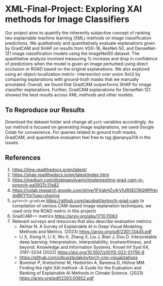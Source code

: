 # XML-Final-Project: Exploring XAI methods for Image Classifiers
Our project aims to quantify the inherently subjective concept of ranking two explainable machine learning (XML) methods on image classification predictions. We qualitatively and quantitatively evaluate explanations given by GradCAM and SHAP on results from VGG-16, ResNet-50, and DenseNet-121 image classification models using the ImageNet50 dataset. The quantitative analysis involved measuring % increase and drop in confidence of predictions when the model is given an image perturbed using direct occlusion or ROAD based on the original explanations. We also explored using an object-localization metric- intersection over union (IoU) by comparing explanations with ground-truth masks that we manually annotated. Overall, we found that GradCAM outperforms SHAP for image classifier explanations. Further, GradCAM explanations for DenseNet-121 showed the best results across XML methods and other models.

## To Reproduce our Results
Download the dataset folder and change all ``path`` variables accordingly. As our method is focused on generating image explanations, we used Google Colab for convenience. For queries related to ground truth masks, GradCAM, and quantitative evaluation feel free to tag @ananya314 in the issues.

## References
1. https://lime.readthedocs.io/en/latest/
2. https://shap.readthedocs.io/en/latest/index.html
3. https://medium.com/@stepanulyanin/implementing-grad-cam-in-pytorch-ea0937c31e82
4. https://colab.research.google.com/drive/1FXgkHZy4rVIURSECRIQtRPhtndvBKYYm?usp=sharing
5. ``pytorch-gradcam`` https://github.com/jacobgil/pytorch-grad-cam (a compilation of various CAM-based image explanation techniques, we used only the ROAD metric in this project)
6. GradCAM++ metrics https://arxiv.org/abs/1710.11063
7. Relevant surveys and resources that also describe evaluation metrics: 
    * Akhtar N. A Survey of Explainable AI in Deep Visual Modeling: Methods and Metrics. (2023) https://arxiv.org/pdf/2301.13445.pdf 
    * Li X, Xiong H, Li X, Wu X, Zhang X, Liu J, Bian J, Dou D. Interpretable deep learning: Interpretation, interpretability, trustworthiness, and beyond. Knowledge and Information Systems. Knowl Inf Syst 64, 3197–3234 (2022) https://doi.org/10.1007/s10115-022-01756-8 
    * https://github.com/utkuozbulak/pytorch-cnn-visualizations
    * Bommer P, Kretschmer M, Hedström A, Bareeva D, Höhne MM. Finding the right XAI method--A Guide for the Evaluation and Ranking of Explainable AI Methods in Climate Science. (2023) https://arxiv.org/pdf/2303.00652.pdf
